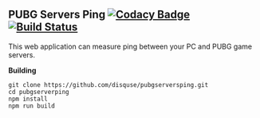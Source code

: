 **PUBG Servers Ping**
[![Codacy Badge](https://api.codacy.com/project/badge/Grade/a5cb39beb8b44c2eaaafd965349d0a75)](https://app.codacy.com/app/disquse/PUBGServersPing?utm_source=github.com&utm_medium=referral&utm_content=Disquse/PUBGServersPing&utm_campaign=Badge_Grade_Dashboard)
[![Build Status](https://travis-ci.org/Disquse/PUBGServersPing.svg?branch=master)](https://travis-ci.org/Disquse/PUBGServersPing)
--
This web application can measure ping between your PC and PUBG game servers.


**Building**
```
git clone https://github.com/disquse/pubgserversping.git
cd pubgserverping
npm install
npm run build
```
